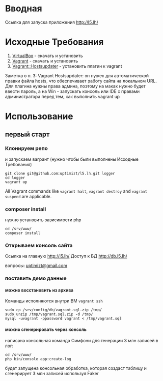 # Вводная

Ссылка для запуска приложения http://l5.lh/

# Исходные Требования

1. [VirtualBox](https://www.virtualbox.org/) - скачать и установить
2. [Vagrant](https://www.vagrantup.com/) - скачать и установить
3. [Vagrant::Hostsupdater](https://github.com/cogitatio/vagrant-hostsupdater) - установить плагин к vagrant

Заметка о п. 3: Vagrant Hostsupdater: он нужен для автоматической правки файла hosts, что обеспечивает работу сайта на локальном URL. Для плагина нужны права админа, поэтому на маках нужно будет ввести пароль, а на Win - запускать консоль или IDE с правами администратора перед тем, как выполнить vagrant up


# Использование

## первый старт

### Клонируем репо
и запускаем вагрант (нужно чтобы были выполнены Исходные Требования)
```
git clone git@github.com:uptimizt/l5.lh.git logger
cd logger
vagrant up
```
All Vagrant commands like `vagrant halt`, `vagrant destroy` and `vagrant suspend` are applicable.


### composer install

нужно установить зависимости php

```
cd /srv/www/
composer install
```

### Открываем консоль сайта

Ссылка на главную http://l5.lh/
Доступ к БД http://db.l5.lh/

вопросы: uptimizt@gmail.com


### поставить демо данные

#### можно восстановить из архива

Команды исполняются внутри ВМ `vagrant ssh`

```
sudo cp /srv/config/db/vagrant.sql.zip /tmp/
sudo unzip /tmp/vagrant.sql.zip -d /tmp/
mysql -uvagrant -ppassword vagrant < /tmp/vagrant.sql
```

#### можно сгенерировать через консоль

написана консольная команда Симфони для генерации 3 млн записей в лог:
```
cd /srv/www/
php bin/console app:create-log
```
будет запущена консольная обработка, которая создаст таблицу и сгенерирует 3 млн записей используя Faker
